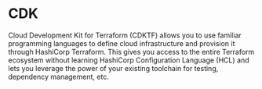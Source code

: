 # CDK

Cloud Development Kit for Terraform (CDKTF) allows you to use familiar programming languages to define cloud infrastructure and provision it through HashiCorp Terraform. This gives you access to the entire Terraform ecosystem without learning HashiCorp Configuration Language (HCL) and lets you leverage the power of your existing toolchain for testing, dependency management, etc.


